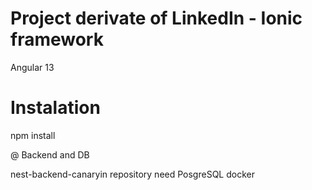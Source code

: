 # Project derivate of LinkedIn - Ionic framework

Angular 13

# Instalation

npm install

@ Backend and DB

nest-backend-canaryin repository need PosgreSQL docker
